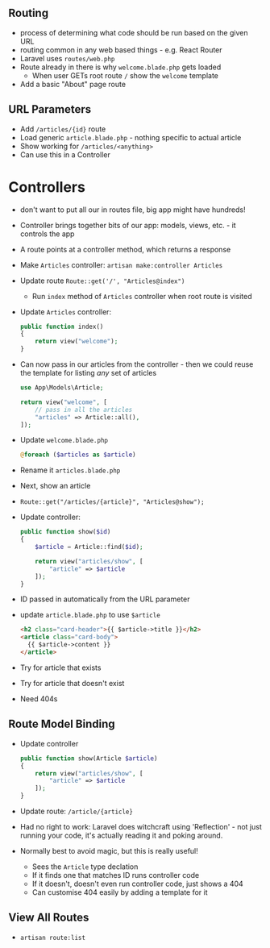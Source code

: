 ## Routing

- process of determining what code should be run based on the given URL
- routing common in any web based things - e.g. React Router
- Laravel uses `routes/web.php`
- Route already in there is why `welcome.blade.php` gets loaded
    - When user GETs root route `/` show the `welcome` template
- Add a basic "About" page route

## URL Parameters

- Add `/articles/{id}` route
- Load generic `article.blade.php` - nothing specific to actual article
- Show working for `/articles/<anything>`
- Can use this in a Controller


# Controllers

- don't want to put all our in routes file, big app might have hundreds!
- Controller brings together bits of our app: models, views, etc. - it controls the app
- A route points at a controller method, which returns a response
- Make `Articles` controller: `artisan make:controller Articles`
- Update route `Route::get('/', "Articles@index")`
    - Run `index` method of `Articles` controller when root route is visited
- Update `Articles` controller:

    ```php
    public function index()
    {
        return view("welcome");
    }
    ```
- Can now pass in our articles from the controller - then we could reuse the template for listing *any* set of articles

    ```php
    use App\Models\Article;
    ```

    ```php
    return view("welcome", [
        // pass in all the articles
        "articles" => Article::all(),
    ]);
    ```
- Update `welcome.blade.php`

    ```php
    @foreach ($articles as $article)
    ```
- Rename it `articles.blade.php`

- Next, show an article
- `Route::get("/articles/{article}", "Articles@show");`
- Update controller:

    ```php
    public function show($id)
    {
        $article = Article::find($id);

        return view("articles/show", [
            "article" => $article
        ]);
    }
    ```
- ID passed in automatically from the URL parameter
- update `article.blade.php` to use `$article`

    ```html
    <h2 class="card-header">{{ $article->title }}</h2>
    <article class="card-body">
      {{ $article->content }}
    </article>
    ```
- Try for article that exists
- Try for article that doesn't exist
- Need 404s

## Route Model Binding

- Update controller

    ```php
    public function show(Article $article)
    {
        return view("articles/show", [
            "article" => $article
        ]);
    }
    ```
- Update route: `/article/{article}`
- Had no right to work: Laravel does witchcraft using 'Reflection' - not just running your code, it's actually reading it and poking around.
- Normally best to avoid magic, but this is really useful!
    - Sees the `Article` type declation
    - If it finds one that matches ID runs controller code
    - If it doesn't, doesn't even run controller code, just shows a 404
    - Can customise 404 easily by adding a template for it

## View All Routes

- `artisan route:list`
